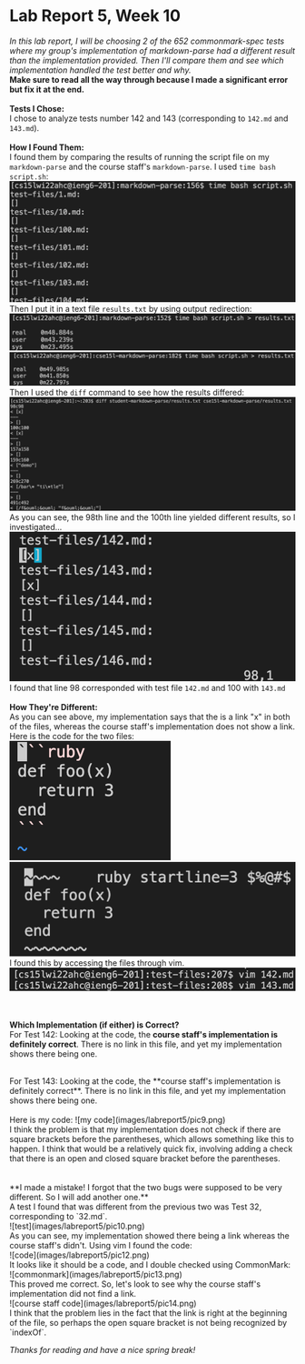 # Lab Report 5, Week 10

*In this lab report, I will be choosing 2 of the 652 commonmark-spec tests where my group's implementation of markdown-parse had a different result than the implementation provided. Then I'll compare them and see which implementation handled the test better and why.*
<br>
**Make sure to read all the way through because I made a significant error but fix it at the end.**
<br><br>
**Tests I Chose:**
<br>
I chose to analyze tests number 142 and 143 (corresponding to `142.md` and `143.md`).
<br><br>
**How I Found Them:**
<br>
I found them by comparing the results of running the script file on my `markdown-parse` and the course staff's `markdown-parse`. I used `time bash script.sh`:![time bash](images/labreport5/pic1.png)
<br>
Then I put it in a text file `results.txt` by using output redirection: ![output redirect](images/labreport5/pic2.png)
<br> ![output redirect2](images/labreport5/pic3.png)<br>
Then I used the `diff` command to see how the results differed: ![diff](images/labreport5/pic4.png)<br>
As you can see, the 98th line and the 100th line yielded different results, so I investigated...<br>
![investigation](images/labreport5/pic5.png)<br>
I found that line 98 corresponded with test file `142.md` and 100 with `143.md`
<br><br>
**How They're Different:**
<br>
As you can see above, my implementation says that the is a link "x" in both of the files, whereas the course staff's implementation does not show a link.
<br>
Here is the code for the two files:<br>
![file1](images/labreport5/pic6.png)
![file2](images/labreport5/pic7.png)
<br>
I found this by accessing the files through vim.
![vim](images/labreport5/pic8.png)

<br><br>
**Which Implementation (if either) is Correct?**
<br>
For Test 142:
Looking at the code, the **course staff's implementation is definitely correct**. There is no link in this file, and yet my implementation shows there being one.

<br>
For Test 143:
Looking at the code, the **course staff's implementation is definitely correct**. There is no link in this file, and yet my implementation shows there being one.
<br><br>
Here is my code: 
![my code](images/labreport5/pic9.png)
<br>
I think the problem is that my implementation does not check if there are square brackets before the parentheses, which allows something like this to happen. I think that would be a relatively quick fix, involving adding a check that there is an open and closed square bracket before the parentheses.
<br><br><br>
**I made a mistake! I forgot that the two bugs were supposed to be very different. So I will add another one.**
<br>
A test I found that was different from the previous two was Test 32, corresponding to `32.md`.
<br>
![test](images/labreport5/pic10.png)
<br>
As you can see, my implementation showed there being a link whereas the course staff's didn't. Using vim I found the code:<br>
![code](images/labreport5/pic12.png)
<br>
It looks like it should be a code, and I double checked using CommonMark:<br>
![commonmark](images/labreport5/pic13.png)
<br>
This proved me correct. So, let's look to see why the course staff's implementation did not find a link. 
<br>
![course staff code](images/labreport5/pic14.png)
<br>
I think that the problem lies in the fact that the link is right at the beginning of the file, so perhaps the open square bracket is not being recognized by `indexOf`.








*Thanks for reading and have a nice spring break!*